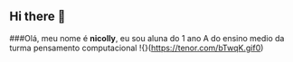 ## Hi there 👋
###Olá, meu nome é **nicolly**, eu sou aluna do 1 ano A do ensino medio da turma pensamento computacional
!{}(https://tenor.com/bTwqK.gif0)
<!--
**nicolly36/nicolly36** is a ✨ _special_ ✨ repository because its `README.md` (this file) appears on your GitHub profile.

Here are some ideas to get you started:

- 🔭 I’m currently working on ...
- 🌱 I’m currently learning ...
- 👯 I’m looking to collaborate on ...
- 🤔 I’m looking for help with ...
- 💬 Ask me about ...
- 📫 How to reach me: ...
- 😄 Pronouns: ...
- ⚡ Fun fact: ...
-->
